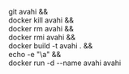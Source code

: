 git avahi && \
docker kill avahi && \
docker rm avahi && \
docker rmi avahi && \
docker build -t avahi . && \
echo -e "\a" && \
docker run -d --name avahi avahi